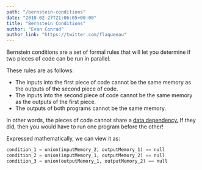 ```yaml
---
path: "/bernstein-conditions"
date: "2018-02-27T21:06:05+00:00"
title: "Bernstein Conditions"
author: "Evan Conrad"
author_link: "https://twitter.com/flaqueeau"
---
```


Bernstein conditions are a set of formal rules that will let you determine if two pieces of code can be run in parallel. 

These rules are as follows:
* The inputs into the first piece of code cannot be the same memory as the outputs of the second piece of code.
* The inputs into the second piece of code cannot be the same memory as the outputs of the first piece.
* The outputs of both programs cannot be the same memory. 

In other words, the pieces of code cannot share a [data dependency.](/data-dependencies) If they did, then you would have to run one program before the other! 

Expressed mathematically, we can view it as:

```python
condition_1 = union(inputMemory_2, outputMemory_1) == null
condition_2 = union(inputMemory_1, outputMemory_2) == null
condition_3 = union(outputMemory_1, outputMemory_2) == null
```